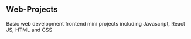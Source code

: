 ## Web-Projects

Basic web development frontend mini projects including Javascript, React JS, HTML and CSS
